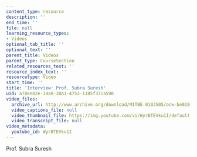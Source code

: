 ```yaml
---
content_type: resource
description: ''
end_time: ''
file: null
learning_resource_types:
- Videos
optional_tab_title: ''
optional_text: ''
parent_title: Videos
parent_type: CourseSection
related_resources_text: ''
resource_index_text: ''
resourcetype: Video
start_time: ''
title: 'Interview: Prof. Subra Suresh'
uid: a70ee82e-14a8-38a1-4753-1185f37ca598
video_files:
  archive_url: http://www.archive.org/download/MITBE.010JS05/ocw-be010-Suresh-220k.mp4
  video_captions_file: null
  video_thumbnail_file: https://img.youtube.com/vi/WyrBTEVku1I/default.jpg
  video_transcript_file: null
video_metadata:
  youtube_id: WyrBTEVku1I
---
```


Prof. Subra Suresh

